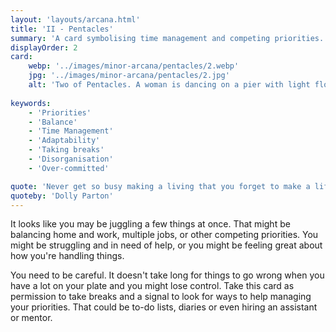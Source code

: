 ```yaml
---
layout: 'layouts/arcana.html'
title: 'II - Pentacles'
summary: 'A card symbolising time management and competing priorities.'
displayOrder: 2
card:
    webp: '../images/minor-arcana/pentacles/2.webp'
    jpg: '../images/minor-arcana/pentacles/2.jpg'
    alt: 'Two of Pentacles. A woman is dancing on a pier with light flowing across her. The sign of Libra is a glowing mask in front of her face which looks to the sky. Two pentacles balance in the air above her.'
    
keywords:
    - 'Priorities'
    - 'Balance'
    - 'Time Management'
    - 'Adaptability'
    - 'Taking breaks'
    - 'Disorganisation'
    - 'Over-committed'

quote: 'Never get so busy making a living that you forget to make a life.'
quoteby: 'Dolly Parton'
---
```


It looks like you may be juggling a few things at once. That might be balancing home and work, multiple jobs, or other competing priorities. You might be struggling and in need of help, or you might be feeling great about how you're handling things.

You need to be careful. It doesn't take long for things to go wrong when you have a lot on your plate and you might lose control. Take this card as permission to take breaks and a signal to look for ways to help managing your priorities. That could be to-do lists, diaries or even hiring an assistant or mentor.